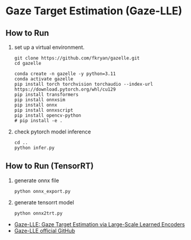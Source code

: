 # Gaze Target Estimation (Gaze-LLE)

## How to Run

1. set up a virtual environment.
    ```
    git clone https://github.com/fkryan/gazelle.git
    cd gazelle

    conda create -n gazelle -y python=3.11
    conda activate gazelle
    pip install torch torchvision torchaudio --index-url https://download.pytorch.org/whl/cu129
    pip install transformers
    pip install onnxsim
    pip install onnx
    pip install onnxscript
    pip install opencv-python
    # pip install -e .
    ```

2. check pytorch model inference
    ```
    cd ..
    python infer.py
    ```

## How to Run (TensorRT)

1. generate onnx file
    ```
    python onnx_export.py
    ```

2. generate tensorrt model
    ```
    python onnx2trt.py
    ```

- [Gaze-LLE: Gaze Target Estimation via Large-Scale Learned Encoders](https://arxiv.org/abs/2412.09586)
- [Gaze-LLE official GitHub](https://github.com/fkryan/gazelle)

